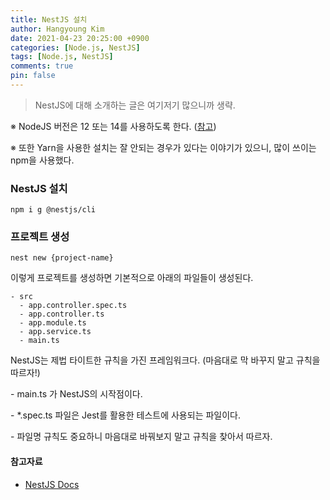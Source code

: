 ```yaml
---
title: NestJS 설치
author: Hangyoung Kim
date: 2021-04-23 20:25:00 +0900
categories: [Node.js, NestJS]
tags: [Node.js, NestJS]
comments: true
pin: false
---
```


> NestJS에 대해 소개하는 글은 여기저기 많으니까 생략.



※ NodeJS 버전은 12 또는 14를 사용하도록 한다. ([참고](https://github.com/nestjs/nest/issues/4870#issuecomment-638161036))

※ 또한 Yarn을 사용한 설치는 잘 안되는 경우가 있다는 이야기가 있으니, 많이 쓰이는 npm을 사용했다.



### NestJS 설치

```shell
npm i g @nestjs/cli
```

### 프로젝트 생성

```shell
nest new {project-name}
```

이렇게 프로젝트를 생성하면 기본적으로 아래의 파일들이 생성된다.

```
- src
  - app.controller.spec.ts
  - app.controller.ts
  - app.module.ts
  - app.service.ts
  - main.ts
```

NestJS는 제법 타이트한 규칙을 가진 프레임워크다. (마음대로 막 바꾸지 말고 규칙을 따르자!)

\- main.ts 가 NestJS의 시작점이다.

\- \*.spec.ts 파일은 Jest를 활용한 테스트에 사용되는 파일이다.

\- 파일명 규칙도 중요하니 마음대로 바꿔보지 말고 규칙을 찾아서 따르자.

#### 참고자료

- [NestJS Docs](https://docs.nestjs.com/)